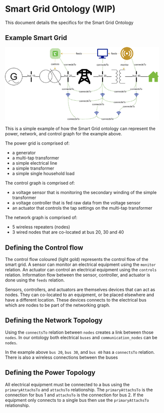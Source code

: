 # Smart Grid Ontology (WIP)

This document details the specifics for the Smart Grid Ontology

## Example Smart Grid

![](PowerGrid.png)

This is a simple example of how the Smart Grid ontology can represent the power, network, and control graph for the example above.

The power grid is comprised of:

- a generator
- a multi-tap transformer
- a simple electrical line
- a simple transformer
- a simple single household load

The control graph is comprised of:

- a voltage sensor that is monitoring the secondary winding of the simple transformer
- a voltage controller that is fed raw data from the voltage sensor
- an actuator that controls the tap settings on the multi-tap transformer

The network graph is comprised of:

- 5 wireless repeaters (nodes)
- 3 wired nodes that are co-located at bus 20, 30 and 40

## Defining the Control flow

The control flow coloured (light gold) represents the control flow of the smart grid. A sensor can monitor an electrical equipment using the `monitor` relation. An actuator can control an electrical equipment using the `controls` relation.
Information flow between the sensor, controller, and actuator is done using the `feeds` relation.

Sensors, controllers, and actuators are themselves devices that can act as nodes. They can co-located to an equipment, or be placed elsewhere and have a different location. These devices connects to the electrical bus which are nodes to be part of the networking graph.

## Defining the Network Topology

Using the `connectsTo` relation between `nodes` creates a link between those `nodes`. In our ontology both electrical `buses` and `communication_nodes` can be `nodes`.

In the example above `bus 20`, `bus 30`, and `bus 40` has a `connectsTo` relation.
There is also a wireless connections between the buses

## Defining the Power Topology

All electrical equipment must be connected to a bus using the `primaryAttachsTo` and `attachsTo` relationship. The `primaryAttachsTo` is the connection for bus 1 and `attachsTo` is the connection for bus 2. If the equipment only connects to a single bus then use the `primaryAttachsTo` relationship.
